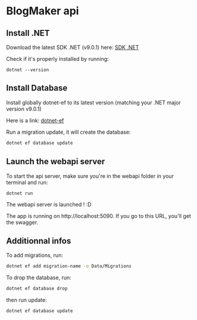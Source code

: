 # BlogMaker api

## Install .NET

Download the latest SDK .NET (v9.0.1) here: [SDK .NET](https://dotnet.microsoft.com/fr-fr/download)

Check if it's properly installed by running:

```
dotnet --version
```

## Install Database

Install globally dotnet-ef to its latest version (matching your .NET major version v9.0.1)

Here is a link: [dotnet-ef](https://www.nuget.org/packages/dotnet-ef)

Run a migration update, it will create the database:

```bash
dotnet ef database update
```

## Launch the webapi server

To start the api server, make sure you're in the webapi folder in your terminal and run:

```
dotnet run
```

The webapi server is launched ! :D

The app is running on http://localhost:5090. If you go to this URL, you'll get the swagger.

## Additionnal infos

To add migrations, run:

```bash
dotnet ef add migration-name -o Data/Migrations
```

To drop the database, run:

```bash
dotnet ef database drop
```

then run update:

```bash
dotnet ef database update
```
